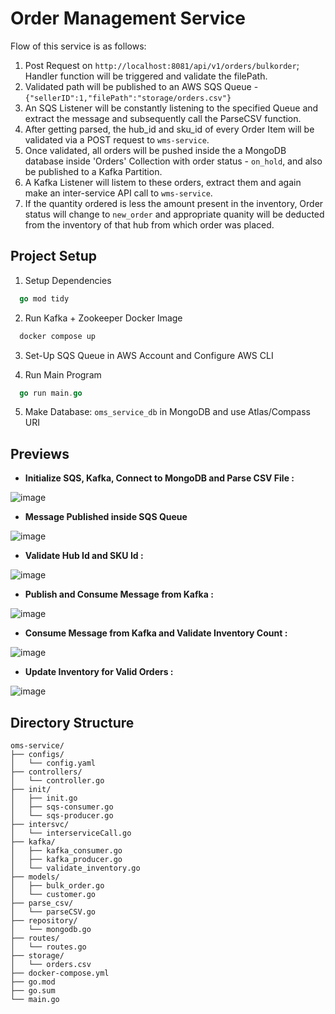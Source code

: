 # Order Management Service
Flow of this service is as follows:
1. Post Request on ```http://localhost:8081/api/v1/orders/bulkorder```; Handler function will be triggered and validate the filePath.
2. Validated path will be published to an AWS SQS Queue - ```{"sellerID":1,"filePath":"storage/orders.csv"}```
3. An SQS Listener will be constantly listening to the specified Queue and extract the message and subsequently call the ParseCSV function.
4. After getting parsed, the hub_id and sku_id of every Order Item will be validated via a POST request to ```wms-service```.
5. Once validated, all orders will be pushed inside the a MongoDB database inside 'Orders' Collection with order status - ```on_hold```, and also be published to a Kafka Partition.
6. A Kafka Listener will listem to these orders, extract them and again make an inter-service API call to ```wms-service```.
7. If the quantity ordered is less the amount present in the inventory, Order status will change to ```new_order``` and appropriate quanity will be deducted from the inventory of that hub from which order was placed.

## Project Setup

1. Setup Dependencies
```go
  go mod tidy
```
2. Run Kafka + Zookeeper Docker Image
```go
  docker compose up
```
3. Set-Up SQS Queue in AWS Account and Configure AWS CLI

4. Run Main Program
```go
  go run main.go
```
5. Make Database: ``` oms_service_db ``` in MongoDB and use Atlas/Compass URI

## Previews
- **Initialize SQS, Kafka, Connect to MongoDB and Parse CSV File :**
  
![image](https://github.com/user-attachments/assets/e37f6d20-7a8a-4e05-890d-3c5af94d7c4e)

- **Message Published inside SQS Queue**
  
![image](https://github.com/user-attachments/assets/e643a1bf-f819-4442-b7a5-6d573781b009)

- **Validate Hub Id and SKU Id :**
  
![image](https://github.com/user-attachments/assets/07103848-6a35-430c-a40d-2c1a04cdd6a0)

- **Publish and Consume Message from Kafka :**
  
![image](https://github.com/user-attachments/assets/aa099939-7643-49cb-bdc5-5fa8abb93a0e)

- **Consume Message from Kafka and Validate Inventory Count :**
  
![image](https://github.com/user-attachments/assets/89ddda3b-196e-4046-8c2d-4d4364bd3a34)

- **Update Inventory for Valid Orders :**
  
![image](https://github.com/user-attachments/assets/644b486c-2273-46fd-b004-96ac1ed12497)


## Directory Structure 
```
oms-service/
├── configs/
│   └── config.yaml
├── controllers/
│   └── controller.go
├── init/
│   ├── init.go
│   ├── sqs-consumer.go
│   └── sqs-producer.go
├── intersvc/
│   └── interserviceCall.go
├── kafka/
│   ├── kafka_consumer.go
│   ├── kafka_producer.go
│   └── validate_inventory.go
├── models/
│   ├── bulk_order.go
│   └── customer.go
├── parse_csv/
│   └── parseCSV.go
├── repository/
│   └── mongodb.go
├── routes/
│   └── routes.go
├── storage/
│   └── orders.csv
├── docker-compose.yml
├── go.mod
├── go.sum
└── main.go
```


